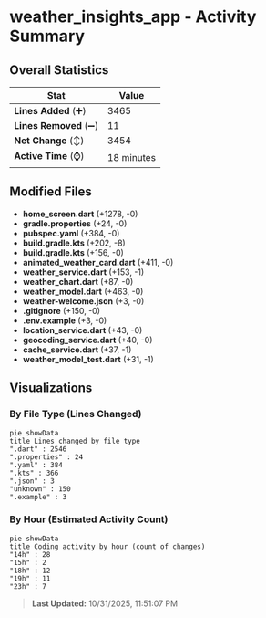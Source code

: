 # weather_insights_app - Activity Summary 

## Overall Statistics

| Stat                   | Value                                                             |
| ---------------------- | ----------------------------------------------------------------- |
| **Lines Added** (➕)   | 3465                                          |
| **Lines Removed** (➖) | 11                                        |
| **Net Change** (↕)    | 3454                |
| **Active Time** (⌚)   | 18 minutes |


## Modified Files
- **home_screen.dart** (+1278, -0)
- **gradle.properties** (+24, -0)
- **pubspec.yaml** (+384, -0)
- **build.gradle.kts** (+202, -8)
- **build.gradle.kts** (+156, -0)
- **animated_weather_card.dart** (+411, -0)
- **weather_service.dart** (+153, -1)
- **weather_chart.dart** (+87, -0)
- **weather_model.dart** (+463, -0)
- **weather-welcome.json** (+3, -0)
- **.gitignore** (+150, -0)
- **.env.example** (+3, -0)
- **location_service.dart** (+43, -0)
- **geocoding_service.dart** (+40, -0)
- **cache_service.dart** (+37, -1)
- **weather_model_test.dart** (+31, -1)

## Visualizations

### By File Type (Lines Changed)

```mermaid
pie showData
title Lines changed by file type
".dart" : 2546
".properties" : 24
".yaml" : 384
".kts" : 366
".json" : 3
"unknown" : 150
".example" : 3
```

### By Hour (Estimated Activity Count)

```mermaid
pie showData
title Coding activity by hour (count of changes)
"14h" : 28
"15h" : 2
"18h" : 12
"19h" : 11
"23h" : 7
```


> **Last Updated:** 10/31/2025, 11:51:07 PM